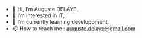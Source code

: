 - 👋 Hi, I’m Auguste DELAYE,
- 👀 I’m interested in IT,
- 🌱 I’m currently learning developpment,
- 📫 How to reach me : auguste.delaye@gmail.com

